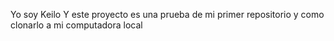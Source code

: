 Yo soy Keilo
Y este proyecto es una prueba de mi primer repositorio y como clonarlo a mi computadora local
